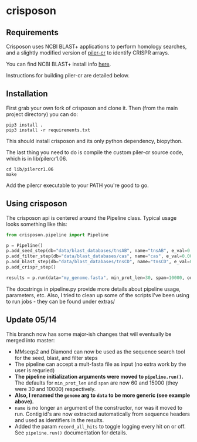 # crisposon

## Requirements

Crisposon uses NCBI BLAST+ applications to perform homology searches, and a slightly modified version of [piler-cr](https://www.drive5.com/pilercr/) to identify CRISPR arrays. 

You can find NCBI BLAST+ install info [here](https://www.ncbi.nlm.nih.gov/books/NBK279671/).

Instructions for building piler-cr are detailed below.

## Installation

First grab your own fork of crisposon and clone it. Then (from the main project directory) you can do:
```
pip3 install .
pip3 install -r requirements.txt
```
This should install crisposon and its only python dependency, biopython. 

The last thing you need to do is compile the custom piler-cr source code, which is in lib/pilercr1.06.
```
cd lib/pilercr1.06
make
```
Add the pilercr executable to your PATH you're good to go.

## Using crisposon

The crisposon api is centered around the Pipeline class. Typical usage looks something like this:
```python
from crisposon.pipeline import Pipeline

p = Pipeline()
p.add_seed_step(db="data/blast_databases/tnsAB", name="tnsAB", e_val=0.001, type="PROT")
p.add_filter_step(db="data/blast_databases/cas", name="cas", e_val=0.001, type="PROT", min_prot_count=2)
p.add_blast_step(db="data/blast_databases/tnsCD", name="tnsCD", e_val=0.001, type="PROT")
p.add_crispr_step()

results = p.run(data="my_genome.fasta", min_prot_len=30, span=10000, outfrmt="CSV", outfile="mygenome.csv")
```
The docstrings in pipeline.py provide more details about pipeline usage, parameters, etc.
Also, I tried to clean up some of the scripts I've been using to run jobs - they can be found under extras/

## Update 05/14

This branch now has some major-ish changes that will eventually be merged into master:

- MMseqs2 and Diamond can now be used as the sequence search tool for the seed, blast, and filter steps
- The pipeline can accept a mult-fasta file as input (no extra work by the user is requried)
- **The pipeline initialization arguments were moved to `pipeline.run()`.** The defaults for `min_prot_len` and `span` are now 60 and 15000 (they were 30 and 10000) respectively.
- **Also, I renamed the `genome` arg to `data` to be more generic (see example above).**
- `name` is no longer an argument of the constructor, nor was it moved to run. Contig id's are now extracted automatically from sequence headers and used as identifiers in the results.
- Added the param `record_all_hits` to toggle logging every hit on or off. See `pipeline.run()` documentation for details.

